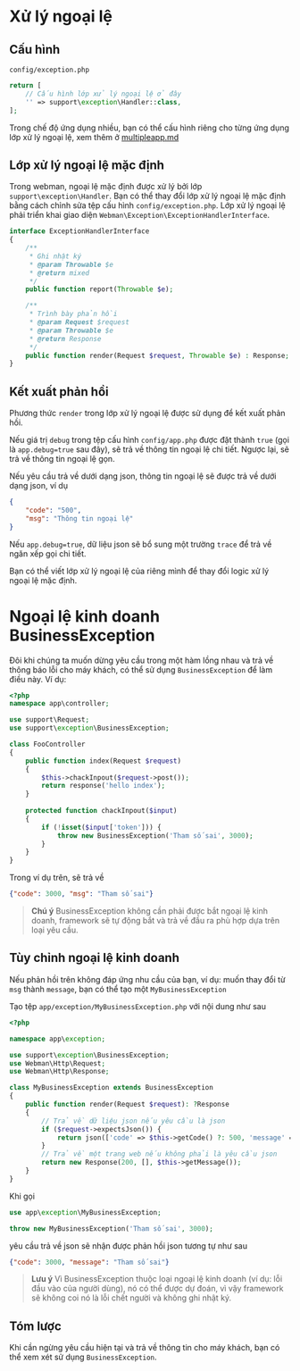 # Xử lý ngoại lệ

## Cấu hình
`config/exception.php`
```php
return [
    // Cấu hình lớp xử lý ngoại lệ ở đây
    '' => support\exception\Handler::class,
];
```
Trong chế độ ứng dụng nhiều, bạn có thể cấu hình riêng cho từng ứng dụng lớp xử lý ngoại lệ, xem thêm ở [multipleapp.md](multiapp.md)


## Lớp xử lý ngoại lệ mặc định
Trong webman, ngoại lệ mặc định được xử lý bởi lớp `support\exception\Handler`. Bạn có thể thay đổi lớp xử lý ngoại lệ mặc định bằng cách chỉnh sửa tệp cấu hình `config/exception.php`. Lớp xử lý ngoại lệ phải triển khai giao diện `Webman\Exception\ExceptionHandlerInterface`.
```php
interface ExceptionHandlerInterface
{
    /**
     * Ghi nhật ký
     * @param Throwable $e
     * @return mixed
     */
    public function report(Throwable $e);

    /**
     * Trình bày phản hồi
     * @param Request $request
     * @param Throwable $e
     * @return Response
     */
    public function render(Request $request, Throwable $e) : Response;
}
```



## Kết xuất phản hồi
Phương thức `render` trong lớp xử lý ngoại lệ được sử dụng để kết xuất phản hồi.

Nếu giá trị `debug` trong tệp cấu hình `config/app.php` được đặt thành `true` (gọi là `app.debug=true` sau đây), sẽ trả về thông tin ngoại lệ chi tiết. Ngược lại, sẽ trả về thông tin ngoại lệ gọn.

Nếu yêu cầu trả về dưới dạng json, thông tin ngoại lệ sẽ được trả về dưới dạng json, ví dụ
```json
{
    "code": "500",
    "msg": "Thông tin ngoại lệ"
}
```
Nếu `app.debug=true`, dữ liệu json sẽ bổ sung một trường `trace` để trả về ngăn xếp gọi chi tiết.

Bạn có thể viết lớp xử lý ngoại lệ của riêng mình để thay đổi logic xử lý ngoại lệ mặc định.

# Ngoại lệ kinh doanh BusinessException
Đôi khi chúng ta muốn dừng yêu cầu trong một hàm lồng nhau và trả về thông báo lỗi cho máy khách, có thể sử dụng `BusinessException` để làm điều này.
Ví dụ:

```php
<?php
namespace app\controller;

use support\Request;
use support\exception\BusinessException;

class FooController
{
    public function index(Request $request)
    {
        $this->chackInpout($request->post());
        return response('hello index');
    }
    
    protected function chackInpout($input)
    {
        if (!isset($input['token'])) {
            throw new BusinessException('Tham số sai', 3000);
        }
    }
}
```

Trong ví dụ trên, sẽ trả về
```json
{"code": 3000, "msg": "Tham số sai"}
```

> **Chú ý**
> BusinessException không cần phải được bắt ngoại lệ kinh doanh, framework sẽ tự động bắt và trả về đầu ra phù hợp dựa trên loại yêu cầu.

## Tùy chỉnh ngoại lệ kinh doanh

Nếu phản hồi trên không đáp ứng nhu cầu của bạn, ví dụ: muốn thay đổi từ `msg` thành `message`, bạn có thể tạo một `MyBusinessException`

Tạo tệp `app/exception/MyBusinessException.php` với nội dung như sau
```php
<?php

namespace app\exception;

use support\exception\BusinessException;
use Webman\Http\Request;
use Webman\Http\Response;

class MyBusinessException extends BusinessException
{
    public function render(Request $request): ?Response
    {
        // Trả về dữ liệu json nếu yêu cầu là json
        if ($request->expectsJson()) {
            return json(['code' => $this->getCode() ?: 500, 'message' => $this->getMessage()]);
        }
        // Trả về một trang web nếu không phải là yêu cầu json
        return new Response(200, [], $this->getMessage());
    }
}
```

Khi gọi
```php
use app\exception\MyBusinessException;

throw new MyBusinessException('Tham số sai', 3000);
```
yêu cầu trả về json sẽ nhận được phản hồi json tương tự như sau
```json
{"code": 3000, "message": "Tham số sai"}
```

> **Lưu ý**
> Vì BusinessException thuộc loại ngoại lệ kinh doanh (ví dụ: lỗi đầu vào của người dùng), nó có thể được dự đoán, vì vậy framework sẽ không coi nó là lỗi chết người và không ghi nhật ký.

## Tóm lược
Khi cần ngừng yêu cầu hiện tại và trả về thông tin cho máy khách, bạn có thể xem xét sử dụng `BusinessException`.
